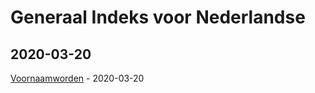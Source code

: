 # Generaal Indeks voor Nederlandse
## 2020-03-20

[Voornaamworden](voornaamworden.md) - 2020-03-20


